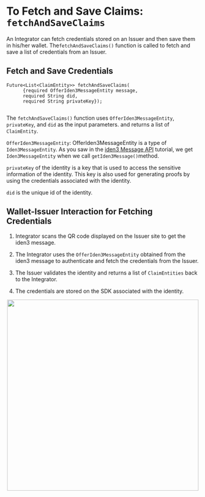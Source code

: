 # To Fetch and Save Claims: `fetchAndSaveClaims`
 
An Integrator can fetch credentials stored on an Issuer and then save them in his/her wallet. The`fetchAndSaveClaims()` function is called to fetch and save a list of credentials from an Issuer.
 
## Fetch and Save Credentials
```
Future<List<ClaimEntity>> fetchAndSaveClaims(
      {required OfferIden3MessageEntity message,
      required String did,
      required String privateKey});
    
```


The `fetchAndSaveClaims()` function uses `OfferIden3MessageEntity`, `privateKey`, and `did` as the input parameters. and returns a list of `ClaimEntity`.

`OfferIden3MessageEntity`: OfferIden3MessageEntity is a type of `Iden3MessageEntity`. As you saw in the [iden3 Message API](/mkdocs/docs/wallet/wallet-sdk/polygonid-sdk/iden3comm/api/iden3-message.md) tutorial, we get `Iden3MessageEntity` when we call `getIden3Message()`method. 
 
`privateKey` of the identity is a key that is used to access the sensitive information of the identity. This key is also used for generating proofs by using the credentials associated with the identity. 

`did` is the unique id of the identity. 


## Wallet-Issuer Interaction for Fetching Credentials
 
 
1. Integrator scans the QR code displayed on the Issuer site to get the iden3 message.
 
2. The Integrator uses the `OfferIden3MessageEntity` obtained from the iden3 message to authenticate and fetch the credentials from the Issuer.
 
3. The Issuer validates the identity and returns a list of `ClaimEntities` back to the Integrator.
 
4. The credentials are stored on the SDK associated with the identity.


 <div align="center">
<img src= "../../../../../../imgs/credential-wallet.png" align="center" width="500"/>
</div>
<br>
 
